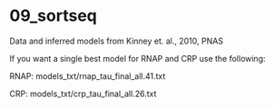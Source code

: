 # 09_sortseq
Data and inferred models from Kinney et. al., 2010, PNAS

If you want a single best model for RNAP and CRP use the following:

RNAP: models_txt/rnap_tau_final_all.41.txt

CRP: models_txt/crp_tau_final_all.26.txt
